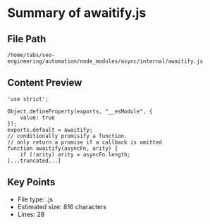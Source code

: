 # Summary of awaitify.js
  
## File Path
`/home/tabs/seo-engineering/automation/node_modules/async/internal/awaitify.js`

## Content Preview
```
'use strict';

Object.defineProperty(exports, "__esModule", {
    value: true
});
exports.default = awaitify;
// conditionally promisify a function.
// only return a promise if a callback is omitted
function awaitify(asyncFn, arity) {
    if (!arity) arity = asyncFn.length;
[...truncated...]
```

## Key Points
- File type: .js
- Estimated size: 816 characters
- Lines: 28
